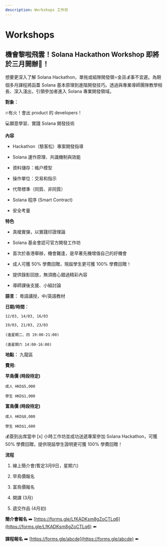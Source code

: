 ```yaml
---
description: Workshops 工作坊
---
```


# Workshops

## 機會黎啦飛雲！Solana Hackathon Workshop 即將於三月開辦🤩！

想要更深入了解 Solana Hackathon，單拖或組隊開發領⭐金貨💰事不宜遲。為期個多月課程將函蓋 Solana 基本原理到進階開發技巧。透過與專業導師團隊教學相長、深入淺出，引領參加者進入 Solana 專業開發領域。

**對象︰**

🔥有火！會出 product 的 developers！

💻願意學習、實踐 Solana 開發技術

**內容**

* Hackathon（駭客松）專案開發指導

* Solana 運作原理、共識機制與效能

* 資料儲存：帳户模型

* 操作單位：交易和指示

* 代幣標準（同質、非同質）

* Solana 程序 (Smart Contract)

* 安全考量

**特色**

* 真槍實彈，以實踐印證理論

* Solana 基金會認可官方開發工作坊

* 首次於香港舉辦，機會難逢，是早著先機增值自己的好機會

* 成人可獲 50% 學費回贈，現屆學生更可獲 100% 學費回贈！

* 提供錄影回放，無須擔心錯過精彩內容

* 導師課後支援、小組討論


**語言︰** 粵語講授，中/英語教材

**日期/時間︰**

    12/03, 14/03, 16/03

    19/03, 21/03, 23/03

    (逢星期二、四 19:00-21:00)

    (逢星期六 14:00-16:00)



**地點︰** 九龍區

**費用:**

**早鳥價 (時段待定)**

    成人 HKD$5,000

    學生 HKD$1,000

**富鳥價 (時段待定)**

    成人 HKD$8,000

    學生 HKD$1,600

💰簽到出席當中 [x] 小時工作坊並成功送遞專案參加 Solana Hackathon，可獲 50% 學費回贈，提供現屆學生證明更可獲 100% 學費回贈！


**流程**

1. 線上簡介會(暫定3月9日，星期六)

2. 早鳥價報名

3. 富鳥價報名

4. 開課 (3月)

5. 遞交作品 (4月初)

**簡介會報名** ➡️ [https://forms.gle/LfKADKsm8gZoCTLq6](https://forms.gle/LfKADKsm8gZoCTLq6) ⬅️

**課程報名** ➡️ [https://forms.gle/abcde](https://forms.gle/abcde) ⬅️


